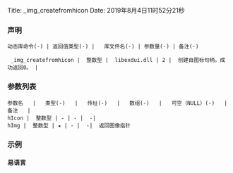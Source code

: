 Title: _img_createfromhicon
Date: 2019年8月4日11时52分21秒


### 声明


```table
动态库命令(-) | 返回值类型(-) |   库文件名(-) | 参数量(-) | 备注(-)

 _img_createfromhicon |  整数型 |  libexdui.dll | 2 |  创建自图标句柄。成功返回0。 | 
```


### 参数列表

```table
参数名   |   类型(-)   |   传址(-)   |   数组(-)   |   可空（NULL）(-)   |   备注   |
hIcon |  整数型 | - | - |  -| 
hImg |  整数型 | ★ | - |  -|  返回图像指针
```




### 示例
#### 易语言
```c

```